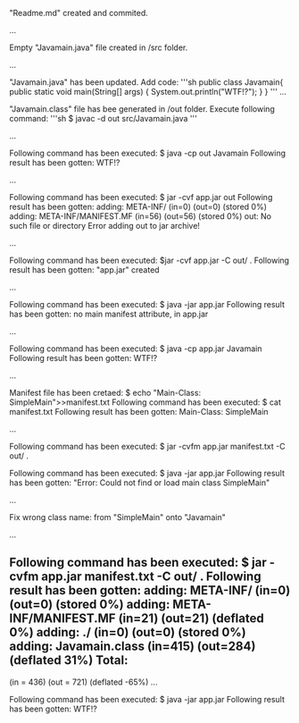 "Readme.md" created and commited.

...

Empty "Javamain.java" file created in /src folder.

...

"Javamain.java" has been updated. Add code:
'''sh
public class Javamain{
  public static void main(String[] args) {
    System.out.println("WTF!?");
  }
}
'''
...

"Javamain.class" file has bee generated in /out folder. Execute following command:
'''sh
$ javac -d out src/Javamain.java
'''

...

Following command has been executed: $ java -cp out Javamain
Following result has been gotten: WTF!?

...

Following command has been executed: $ jar -cvf app.jar out
Following result has been gotten: 
adding: META-INF/ (in=0) (out=0) (stored 0%)
adding: META-INF/MANIFEST.MF (in=56) (out=56) (stored 0%)
out: No such file or directory
Error adding out to jar archive!

...

Following command has been executed: $jar -cvf app.jar -C out/ .
Following result has been gotten: "app.jar" created

...

Following command has been executed: $ java -jar app.jar
Following result has been gotten: no main manifest attribute, in app.jar

...

Following command has been executed: $ java -cp app.jar Javamain
Following result has been gotten: WTF!?

...


Manifest file has been cretaed: $ echo "Main-Class: SimpleMain">>manifest.txt
Following command has been executed: $ cat manifest.txt
Following result has been gotten: Main-Class: SimpleMain

...

Following command has been executed: $ jar -cvfm app.jar manifest.txt -C out/ .

Following command has been executed: $ java -jar app.jar
Following result has been gotten: "Error: Could not find or load main class SimpleMain"

...

Fix wrong class name: from "SimpleMain" onto "Javamain"

...

Following command has been executed: $ jar -cvfm app.jar manifest.txt -C out/ .
Following result has been gotten:
adding: META-INF/ (in=0) (out=0) (stored 0%)
adding: META-INF/MANIFEST.MF (in=21) (out=21) (deflated 0%)
adding: ./ (in=0) (out=0) (stored 0%)
adding: Javamain.class (in=415) (out=284) (deflated 31%)
Total:
------
(in = 436) (out = 721) (deflated -65%)
...

Following command has been executed: $ java -jar app.jar
Following result has been gotten: WTF!?

